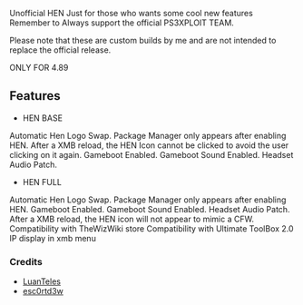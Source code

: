 Unofficial HEN
Just for those who wants some cool new features
Remember to Always support the official PS3XPLOIT TEAM.

Please note that these are custom builds by me and are not intended to replace the official release.

ONLY FOR 4.89


## Features

- HEN BASE

Automatic Hen Logo Swap.
Package Manager only appears after enabling HEN.
After a XMB reload, the HEN Icon cannot be clicked to avoid the user clicking on it again.
Gameboot Enabled.
Gameboot Sound Enabled.
Headset Audio Patch.

- HEN FULL 

Automatic Hen Logo Swap.
Package Manager only appears after enabling HEN.
Gameboot Enabled.
Gameboot Sound Enabled.
Headset Audio Patch.
After a XMB reload, the HEN icon will not appear to mimic a CFW.
Compatibility with TheWizWiki store
Compatibility with Ultimate ToolBox 2.0
IP display in xmb menu


### Credits

- [LuanTeles](https://www.psx-place.com/members/luanteles.29314/)
- [esc0rtd3w](https://www.psx-place.com/members/esc0rtd3w.28568/)
